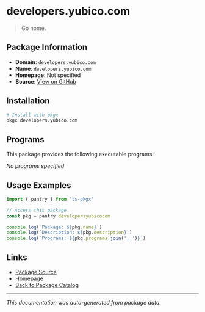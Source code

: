 # developers.yubico.com

> Go home.

## Package Information

- **Domain**: `developers.yubico.com`
- **Name**: `developers.yubico.com`
- **Homepage**: Not specified
- **Source**: [View on GitHub](https://github.com/pkgxdev/pantry/tree/main/projects/developers.yubico.com/package.yml)

## Installation

```bash
# Install with pkgx
pkgx developers.yubico.com
```

## Programs

This package provides the following executable programs:

*No programs specified*

## Usage Examples

```typescript
import { pantry } from 'ts-pkgx'

// Access this package
const pkg = pantry.developersyubicocom

console.log(`Package: ${pkg.name}`)
console.log(`Description: ${pkg.description}`)
console.log(`Programs: ${pkg.programs.join(', ')}`)
```

## Links

- [Package Source](https://github.com/pkgxdev/pantry/tree/main/projects/developers.yubico.com/package.yml)
- [Homepage](#)
- [Back to Package Catalog](../package-catalog.md)

---

*This documentation was auto-generated from package data.*
